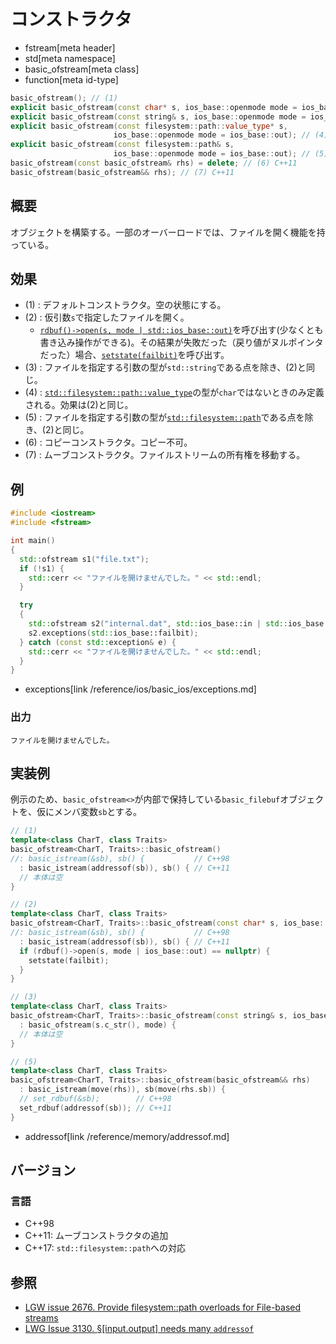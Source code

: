 # コンストラクタ
* fstream[meta header]
* std[meta namespace]
* basic_ofstream[meta class]
* function[meta id-type]

```cpp
basic_ofstream(); // (1)
explicit basic_ofstream(const char* s, ios_base::openmode mode = ios_base::out); // (2)
explicit basic_ofstream(const string& s, ios_base::openmode mode = ios_base::out); // (3)
explicit basic_ofstream(const filesystem::path::value_type* s,
                       ios_base::openmode mode = ios_base::out); // (4) C++17
explicit basic_ofstream(const filesystem::path& s,
                       ios_base::openmode mode = ios_base::out); // (5) C++17
basic_ofstream(const basic_ofstream& rhs) = delete; // (6) C++11
basic_ofstream(basic_ofstream&& rhs); // (7) C++11
```

## 概要
オブジェクトを構築する。一部のオーバーロードでは、ファイルを開く機能を持っている。

## 効果

- (1) : デフォルトコンストラクタ。空の状態にする。
- (2) : 仮引数`s`で指定したファイルを開く。
    - [`rdbuf()->open(s, mode | std::ios_base::out)`](/reference/fstream/basic_filebuf/open.md)を呼び出す(少なくとも書き込み操作ができる)。その結果が失敗だった（戻り値がヌルポインタだった）場合、[`setstate(failbit)`](/reference/ios/basic_ios/setstate.md)を呼び出す。
- (3) : ファイルを指定する引数の型が`std::string`である点を除き、(2)と同じ。
- (4) : [`std::filesystem::path::value_type`](/reference/filesystem/path.md)の型が`char`ではないときのみ定義される。効果は(2)と同じ。
- (5) : ファイルを指定する引数の型が[`std::filesystem::path`](/reference/filesystem/path.md)である点を除き、(2)と同じ。
- (6) : コピーコンストラクタ。コピー不可。
- (7) : ムーブコンストラクタ。ファイルストリームの所有権を移動する。

## 例

```cpp example
#include <iostream>
#include <fstream>

int main()
{
  std::ofstream s1("file.txt");
  if (!s1) {
    std::cerr << "ファイルを開けませんでした。" << std::endl;
  }

  try
  {
    std::ofstream s2("internal.dat", std::ios_base::in | std::ios_base::out | std::ios_base::binary);
    s2.exceptions(std::ios_base::failbit);
  } catch (const std::exception& e) {
    std::cerr << "ファイルを開けませんでした。" << std::endl;
  }
}
```
* exceptions[link /reference/ios/basic_ios/exceptions.md]

### 出力
```
ファイルを開けませんでした。
```

## 実装例

例示のため、`basic_ofstream<>`が内部で保持している`basic_filebuf`オブジェクトを、仮にメンバ変数`sb`とする。

```cpp
// (1)
template<class CharT, class Traits>
basic_ofstream<CharT, Traits>::basic_ofstream()
//: basic_istream(&sb), sb() {           // C++98
  : basic_istream(addressof(sb)), sb() { // C++11
  // 本体は空
}

// (2)
template<class CharT, class Traits>
basic_ofstream<CharT, Traits>::basic_ofstream(const char* s, ios_base::openmode mode)
//: basic_istream(&sb), sb() {           // C++98
  : basic_istream(addressof(sb)), sb() { // C++11
  if (rdbuf()->open(s, mode | ios_base::out) == nullptr) {
    setstate(failbit);
  }
}

// (3)
template<class CharT, class Traits>
basic_ofstream<CharT, Traits>::basic_ofstream(const string& s, ios_base::openmode mode)
  : basic_ofstream(s.c_str(), mode) {
  // 本体は空
}

// (5)
template<class CharT, class Traits>
basic_ofstream<CharT, Traits>::basic_ofstream(basic_ofstream&& rhs)
  : basic_istream(move(rhs)), sb(move(rhs.sb)) {
  // set_rdbuf(&sb);        // C++98
  set_rdbuf(addressof(sb)); // C++11
}
```
* addressof[link /reference/memory/addressof.md]

## バージョン
### 言語
- C++98
- C++11: ムーブコンストラクタの追加
- C++17: `std::filesystem::path`への対応

## 参照

- [LGW issue 2676. Provide filesystem::path overloads for File-based streams](https://wg21.cmeerw.net/lwg/issue2676)
- [LWG Issue 3130. §[input.output] needs many `addressof`](https://wg21.cmeerw.net/lwg/issue3130)
